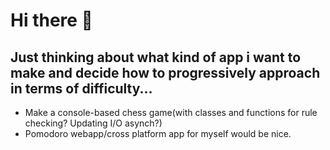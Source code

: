 # Hi there 👋
## Just thinking about what kind of app i want to make and decide how to progressively approach in terms of difficulty...
- Make a console-based chess game(with classes and functions for rule checking? Updating I/O asynch?)
- Pomodoro webapp/cross platform app for myself would be nice.
<!--
**TaejongH/TaejongH** is a ✨ _special_ ✨ repository because its `README.md` (this file) appears on your GitHub profile.

Here are some ideas to get you started:

- 🔭 I’m currently working on ...
- 🌱 I’m currently learning ...
- 👯 I’m looking to collaborate on ...
- 🤔 I’m looking for help with ...
- 💬 Ask me about ...
- 📫 How to reach me: ...
- 😄 Pronouns: ...
- ⚡ Fun fact: ...
-->
